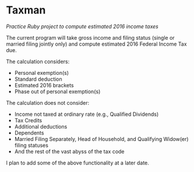 # Taxman
*Practice Ruby project to compute estimated 2016 income taxes*    

The current program will take gross income and filing status (single or married filing jointly only) and compute estimated 2016 Federal Income Tax due.

The calculation considers:
+ Personal exemption(s)
+ Standard deduction
+ Estimated 2016 brackets
+ Phase out of personal exemption(s)

The calculation does not consider:
+ Income not taxed at ordinary rate (e.g., Qualified Dividends)
+ Tax Credits
+ Additional deductions
+ Dependents
+ Married Filing Separately, Head of Household, and Qualifying Widow(er) filing statuses
+ And the rest of the vast abyss of the tax code

I plan to add some of the above functionality at a later date.
